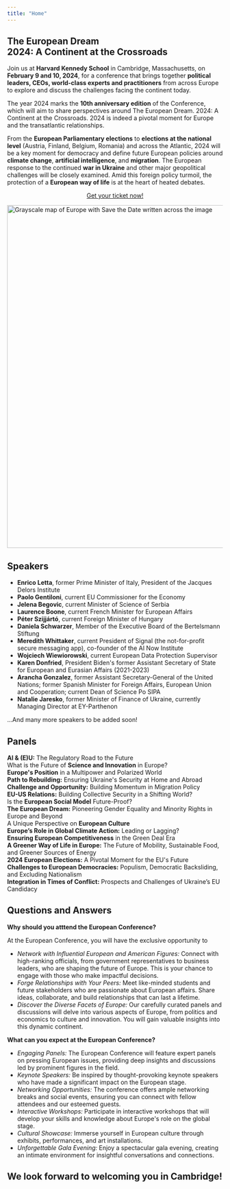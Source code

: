 ```yaml
---
title: "Home"
---
```


## <span class='frontline-europe'>The European Dream</span><br>2024: A Continent at the Crossroads

Join us at **Harvard Kennedy School** in Cambridge, Massachusetts, on **February 9 and 10, 2024**, for a conference that brings together **political leaders, CEOs, world-class experts and practitioners** from across Europe to explore and discuss the challenges facing the continent today. 

The year 2024 marks the **10th anniversary edition** of the Conference, which will aim to share perspectives around The European Dream. 2024: A Continent at the Crossroads. 2024 is indeed a pivotal moment for Europe and the transatlantic relationships. 

From the **European Parliamentary elections** to **elections at the national level** (Austria, Finland, Belgium, Romania) and across the Atlantic, 2024 will be a key moment for democracy and define future European policies around **climate change**, **artificial intelligence**, and **migration**. The European response to the continued **war in Ukraine** and other major geopolitical challenges will be closely examined. Amid this foreign policy turmoil, the protection of a **European way of life** is at the heart of heated debates.

<center>
<a id='tickets-btn' class="pure-button pure-button-primary" href="https://secure.touchnet.net/C20832_ustores/web/store_main.jsp?STOREID=18&SINGLESTORE=true">Get your ticket now!</a>
</center>

<p></p>

<p class="homepage-image">
<img src="save-the-date-no-logo.png" alt="Grayscale map of Europe with Save the Date written across the image" width="800" class="map">
</p>

## Speakers

<ul>
<li><b>Enrico Letta</b>, former Prime Minister of Italy, President of the Jacques Delors Institute</li>
<li><b>Paolo Gentiloni</b>, current EU Commissioner for the Economy</li>
<li><b>Jelena Begovic</b>, current Minister of Science of Serbia</li>
<li><b>Laurence Boone</b>, current French Minister for European Affairs</li>
<li><b>Péter Szijjártó</b>, current Foreign Minister of Hungary</li>
<li><b>Daniela Schwarzer</b>,  Member of the Executive Board of the Bertelsmann Stiftung
<li><b>Meredith Whittaker</b>, current President of Signal (the not-for-profit secure messaging app), co-founder of the AI Now Institute</li>
<li><b>Wojciech Wiewiorowski</b>, current European Data Protection Supervisor</li>
<li><b>Karen Donfried</b>, President Biden's former Assistant Secretary of State for European and Eurasian Affairs (2021-2023)</li>
<li><b>Arancha Gonzalez</b>, former Assistant Secretary-General of the United Nations; former Spanish Minister for Foreign Affairs, European Union and Cooperation; current Dean of Science Po SIPA</li>
<li><b>Natalie Jaresko</b>, former Minister of Finance of Ukraine, currently Managing Director at EY-Parthenon</li>
</ul>

...And many more speakers to be added soon!

## Panels
<div class = "panel-grid">
  <div class = "panel-grid-item"><b>AI & (E)U:</b> The Regulatory Road to the Future</div>
  <div class = "panel-grid-item">What is the Future of <b>Science and Innovation</b> in Europe?</div>
  <div class = "panel-grid-item"><b>Europe's Position</b> in a Multipower and Polarized World</div>
  <div class = "panel-grid-item"><b>Path to Rebuilding:</b> Ensuring Ukraine's Security at Home and Abroad</div>
  <div class = "panel-grid-item"><b>Challenge and Opportunity:</b> Building Momentum in Migration Policy</div>
  <div class = "panel-grid-item"><b>EU-US Relations:</b> Building Collective Security in a Shifting World?</div>
  <div class = "panel-grid-item">Is the <b>European Social Model</b> Future-Proof?</div>
  <div class = "panel-grid-item"><b>The European Dream:</b> Pioneering Gender Equality and Minority Rights in Europe and Beyond</div>
  <div class = "panel-grid-item">A Unique Perspective on <b>European Culture</b></div>
  <div class = "panel-grid-item"><b>Europe’s Role in Global Climate Action:</b> Leading or Lagging?</div>
  <div class = "panel-grid-item"><b>Ensuring European Competitiveness</b> in the Green Deal Era</div>
  <div class = "panel-grid-item"><b>A Greener Way of Life in Europe:</b> The Future of Mobility, Sustainable Food, and Greener Sources of Energy</div>
  <div class = "panel-grid-item"><b>2024 European Elections:</b> A Pivotal Moment for the EU's Future</div>
  <div class = "panel-grid-item"><b>Challenges to European Democracies:</b> Populism, Democratic Backsliding, and Excluding Nationalism</div>
  <div class = "panel-grid-item"><b>Integration in Times of Conflict:</b> Prospects and Challenges of Ukraine’s EU Candidacy</div>
</div>

## Questions and Answers
<b>Why should you atttend the European Conference?</b>

At the European Conference, you will have the exclusive opportunity to
<ul>
<li><i>Network with Influential European and American Figures:</i> Connect with high-ranking officials, from government representatives to business leaders, who are shaping the future of Europe. This is your chance to engage with those who make impactful decisions.</li>
<li><i>Forge Relationships with Your Peers:</i> Meet like-minded students and future stakeholders who are passionate about European affairs. Share ideas, collaborate, and build relationships that can last a lifetime.</li>
<li><i>Discover the Diverse Facets of Europe:</i> Our carefully curated panels and discussions will delve into various aspects of Europe, from politics and economics to culture and innovation. You will gain valuable insights into this dynamic continent.</li>
</ul>

<b>What can you expect at the European Conference?</b>
<ul>
<li><i>Engaging Panels:</i> The European Conference will feature expert panels on pressing European issues, providing deep insights and discussions led by prominent figures in the field.</li>
<li><i>Keynote Speakers:</i> Be inspired by thought-provoking keynote speakers who have made a significant impact on the European stage.</li>
<li><i>Networking Opportunities:</i> The conference offers ample networking breaks and social events, ensuring you can connect with fellow attendees and our esteemed guests.</li>
<li><i>Interactive Workshops:</i> Participate in interactive workshops that will develop your skills and knowledge about Europe's role on the global stage.</li>
<li><i>Cultural Showcase:</i> Immerse yourself in European culture through exhibits, performances, and art installations.</li>
<li><i>Unforgettable Gala Evening:</i> Enjoy a spectacular gala evening, creating an intimate environment for insightful conversations and connections.</li>
</ul>

## We look forward to welcoming you in Cambridge!
